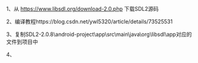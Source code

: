 1、从 https://www.libsdl.org/download-2.0.php 下载SDL2源码

2、编译教程https://blog.csdn.net/ywl5320/article/details/73525531

3、复制SDL2-2.0.8\android-project\app\src\main\java\org\libsdl\app对应的文件到项目中

4、
